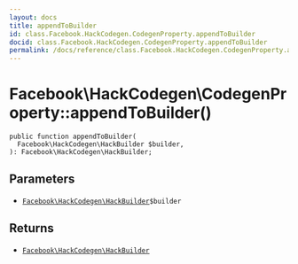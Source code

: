 ```yaml
---
layout: docs
title: appendToBuilder
id: class.Facebook.HackCodegen.CodegenProperty.appendToBuilder
docid: class.Facebook.HackCodegen.CodegenProperty.appendToBuilder
permalink: /docs/reference/class.Facebook.HackCodegen.CodegenProperty.appendToBuilder.md
---
```

# Facebook\\HackCodegen\\CodegenProperty::appendToBuilder()




``` Hack
public function appendToBuilder(
  Facebook\HackCodegen\HackBuilder $builder,
): Facebook\HackCodegen\HackBuilder;
```




## Parameters




+ [` Facebook\HackCodegen\HackBuilder `](<class.Facebook.HackCodegen.HackBuilder.md>)`` $builder ``




## Returns




* [` Facebook\HackCodegen\HackBuilder `](<class.Facebook.HackCodegen.HackBuilder.md>)